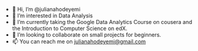 - 👋 Hi, I’m @julianahodeyemi
- 👀 I’m interested in Data Analysis
- 🌱 I’m currently taking the Google Data Analytics Course on cousera and the Introduction to Computer Science on edX.
- 💞️ I’m looking to collaborate on small projects for beginners.
- 📫 You can reach me on julianahodeyemi@gmail.com

<!---
julianahodeyemi/julianahodeyemi is a ✨ special ✨ repository because its `README.md` (this file) appears on your GitHub profile.
You can click the Preview link to take a look at your changes.
--->
